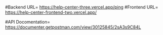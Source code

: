 
#Backend URL= https://help-center-three.vercel.app/ping
#Frontend URL= https://help-center-frontend-two.vercel.app/

#API Docomentation= https://documenter.getpostman.com/view/30125845/2sA3s9C84L

